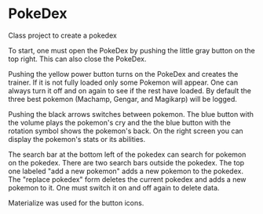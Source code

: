# PokeDex
Class project to create a pokedex

To start, one must open the PokeDex by pushing the little gray button on the top right. This can also close the PokeDex.

Pushing the yellow power button turns on the PokeDex and creates the trainer. If it is not fully loaded only some Pokemon will appear. One can always turn it off and on again to see if the rest have loaded. By default the three best pokemon (Machamp, Gengar, and Magikarp) will be logged.

Pushing the black arrows switches between pokemon. The blue button with the volume plays the pokemon's cry and the the blue button with the rotation symbol shows the pokemon's back. On the right screen you can display the pokemon's stats or its abilities.

The search bar at the bottom left of the pokedex can search for pokemon on the pokedex. There are two search bars outside the pokedex. The top one labeled "add a new pokemon" adds a new pokemon to the pokedex. The "replace pokedex" form deletes the current pokedex and adds a new pokemon to it. One must switch it on and off again to delete data.

Materialize was used for the button icons.
